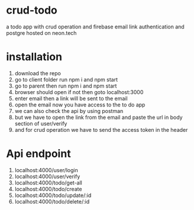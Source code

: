 # crud-todo
a todo app with crud operation and firebase email link authentication and postgre hosted on neon.tech
# installation
1. download the repo
2. go to client folder run npm i and npm start
3. go to parent then run npm i and npm start
4. browser should open if not then goto localhost:3000
5. enter email then a link will be sent to the email
6. open the email now you have access to the to do app
7. we can also check the api by using postman
8. but we have to open the link from the email and paste the url in body section of user/verify 
9. and for crud operation we have to send the access token in the header
# Api endpoint
1. localhost:4000/user/login
2. localhost:4000/user/verify
3. localhost:4000/todo/get-all
4. localhost:4000/todo/create
5. localhost:4000/todo/update/:id
6. localhost:4000/todo/delete/:id


